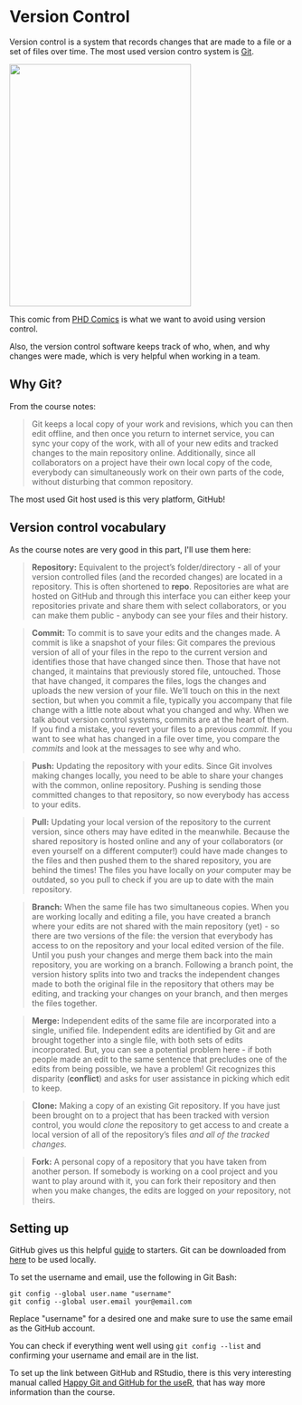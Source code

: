 
# Version Control

Version control is a system that records changes that are made to a file or a set of files over time. The most used version contro system is [Git](https://git-scm.com/).

<img src="http://phdcomics.com/comics/archive/phd101212s.gif" height="428" width="321">

This comic from [PHD Comics](http://phdcomics.com/comics/archive.php?comicid=1531) is what we want to avoid using version control.

Also, the version control software keeps track of who, when, and why changes were made, which is very helpful when working in a team.

## Why Git?

From the course notes:
> Git keeps a local copy of your work and revisions, which you can then edit offline, and then once you return to internet service, you can sync your copy of the work, with all of your new edits and tracked changes to the main repository online. Additionally, since all collaborators on a project have their own local copy of the code, everybody can simultaneously work on their own parts of the code, without disturbing that common repository.

The most used Git host used is this very platform, GitHub!

## Version control vocabulary

As the course notes are very good in this part, I'll use them here:

> **Repository:**  Equivalent to the project’s folder/directory - all of your version controlled files (and the recorded changes) are located in a repository. This is often shortened to  **repo**. Repositories are what are hosted on GitHub and through this interface you can either keep your repositories private and share them with select collaborators, or you can make them public - anybody can see your files and their history.

> **Commit:**  To commit is to save your edits and the changes made. A commit is like a snapshot of your files: Git compares the previous version of all of your files in the repo to the current version and identifies those that have changed since then. Those that have not changed, it maintains that previously stored file, untouched. Those that have changed, it compares the files, logs the changes and uploads the new version of your file. We’ll touch on this in the next section, but when you commit a file, typically you accompany that file change with a little note about what you changed and why.
When we talk about version control systems, commits are at the heart of them. If you find a mistake, you revert your files to a previous  _commit._  If you want to see what has changed in a file over time, you compare the  _commits_  and look at the messages to see why and who.

> **Push:**  Updating the repository with your edits. Since Git involves making changes locally, you need to be able to share your changes with the common, online repository. Pushing is sending those committed changes to that repository, so now everybody has access to your edits.

> **Pull:**  Updating your local version of the repository to the current version, since others may have edited in the meanwhile. Because the shared repository is hosted online and any of your collaborators (or even yourself on a different computer!) could have made changes to the files and then pushed them to the shared repository, you are behind the times! The files you have locally on  _your_  computer may be outdated, so you pull to check if you are up to date with the main repository.

> **Branch:**  When the same file has two simultaneous copies. When you are working locally and editing a file, you have created a branch where your edits are not shared with the main repository (yet) - so there are two versions of the file: the version that everybody has access to on the repository and your local edited version of the file. Until you push your changes and merge them back into the main repository, you are working on a branch. Following a branch point, the version history splits into two and tracks the independent changes made to both the original file in the repository that others may be editing, and tracking your changes on your branch, and then merges the files together.

> **Merge:**  Independent edits of the same file are incorporated into a single, unified file. Independent edits are identified by Git and are brought together into a single file, with both sets of edits incorporated. But, you can see a potential problem here - if both people made an edit to the same sentence that precludes one of the edits from being possible, we have a problem! Git recognizes this disparity (**conflict**) and asks for user assistance in picking which edit to keep.

> **Clone:**  Making a copy of an existing Git repository. If you have just been brought on to a project that has been tracked with version control, you would  _clone_  the repository to get access to and create a local version of all of the repository’s files  _and all of the tracked changes._

> **Fork:**  A personal copy of a repository that you have taken from another person. If somebody is working on a cool project and you want to play around with it, you can fork their repository and then when you make changes, the edits are logged on  _your_  repository, not theirs.

## Setting up

GitHub gives us this helpful [guide](https://guides.github.com/activities/hello-world/) to starters.
Git can be downloaded from [here](https://git-scm.com/download) to be used locally.

To set the username and email, use the following in Git Bash:

```git
git config --global user.name "username"
git config --global user.email your@email.com
```
Replace "username" for a desired one and make sure to use the same email as the GitHub account.

You can check if everything went well using `git config --list` and confirming your username and email are in the list.

To set up the link between GitHub and RStudio, there is this very interesting manual called [Happy Git and GitHub for the useR](https://happygitwithr.com/), that has way more information than the course.

<!--stackedit_data:
eyJoaXN0b3J5IjpbLTE3MTAzMTg0MjUsMjA1MjYyMzM5NSwxND
gzMjkxMzQyLDc1MTMzNTgxNCwxMDQxNDU3NTcyLC02MTA2NTIx
NDRdfQ==
-->